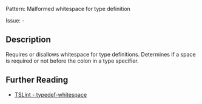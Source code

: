 Pattern: Malformed whitespace for type definition

Issue: -

## Description

Requires or disallows whitespace for type definitions. Determines if a space is required or not before the colon in a type specifier.

## Further Reading

* [TSLint - typedef-whitespace](https://palantir.github.io/tslint/rules/typedef-whitespace)